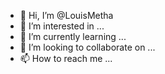 - 👋 Hi, I’m @LouisMetha
- 👀 I’m interested in ...
- 🌱 I’m currently learning ...
- 💞️ I’m looking to collaborate on ...
- 📫 How to reach me ...

<!---
LouisMetha/LouisMetha is a ✨ special ✨ repository because its `README.md` (this file) appears on your GitHub profile.
You can click the Preview link to take a look at your changes.
--->
